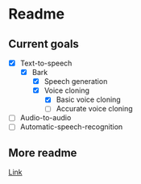 # Readme
## Current goals
* [x] Text-to-speech
  * [x] Bark
    * [x] Speech generation
    * [x] Voice cloning
      * [x] Basic voice cloning
      * [ ] Accurate voice cloning
* [ ] Audio-to-audio
* [ ] Automatic-speech-recognition

## More readme
[Link](readme/readme.md)